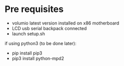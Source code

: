 # Pre requisites

- volumio latest version installed on x86 motherboard
- LCD usb serial backpack connected
- launch setup.sh

if using python3 (to be done later):
- pip install pip3
- pip3 install python-mpd2
